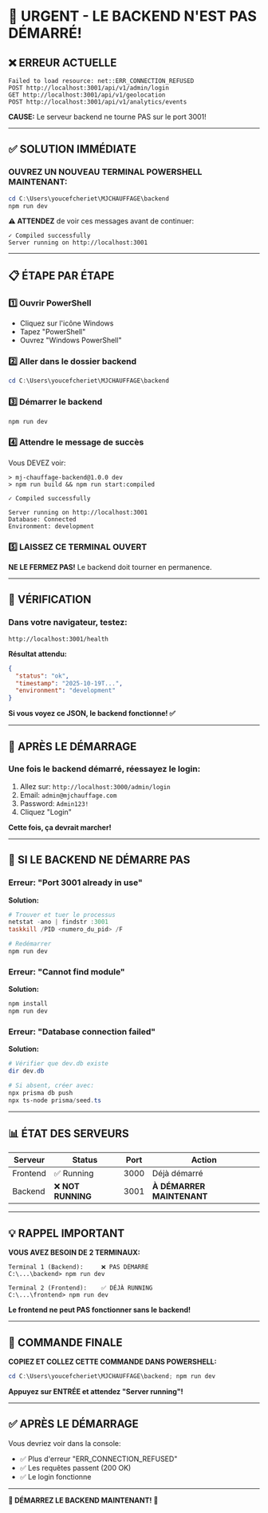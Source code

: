 # 🚨 URGENT - LE BACKEND N'EST PAS DÉMARRÉ!

## ❌ ERREUR ACTUELLE

```
Failed to load resource: net::ERR_CONNECTION_REFUSED
POST http://localhost:3001/api/v1/admin/login
GET http://localhost:3001/api/v1/geolocation
POST http://localhost:3001/api/v1/analytics/events
```

**CAUSE:** Le serveur backend ne tourne PAS sur le port 3001!

---

## ✅ SOLUTION IMMÉDIATE

### OUVREZ UN NOUVEAU TERMINAL POWERSHELL MAINTENANT:

```powershell
cd C:\Users\youcefcheriet\MJCHAUFFAGE\backend
npm run dev
```

**⚠️ ATTENDEZ** de voir ces messages avant de continuer:
```
✓ Compiled successfully
Server running on http://localhost:3001
```

---

## 📋 ÉTAPE PAR ÉTAPE

### 1️⃣ Ouvrir PowerShell
- Cliquez sur l'icône Windows
- Tapez "PowerShell"
- Ouvrez "Windows PowerShell"

### 2️⃣ Aller dans le dossier backend
```powershell
cd C:\Users\youcefcheriet\MJCHAUFFAGE\backend
```

### 3️⃣ Démarrer le backend
```powershell
npm run dev
```

### 4️⃣ Attendre le message de succès
Vous DEVEZ voir:
```
> mj-chauffage-backend@1.0.0 dev
> npm run build && npm run start:compiled

✓ Compiled successfully

Server running on http://localhost:3001
Database: Connected
Environment: development
```

### 5️⃣ LAISSEZ CE TERMINAL OUVERT
**NE LE FERMEZ PAS!** Le backend doit tourner en permanence.

---

## 🧪 VÉRIFICATION

### Dans votre navigateur, testez:
```
http://localhost:3001/health
```

**Résultat attendu:**
```json
{
  "status": "ok",
  "timestamp": "2025-10-19T...",
  "environment": "development"
}
```

**Si vous voyez ce JSON, le backend fonctionne! ✅**

---

## 🔄 APRÈS LE DÉMARRAGE

### Une fois le backend démarré, réessayez le login:

1. Allez sur: `http://localhost:3000/admin/login`
2. Email: `admin@mjchauffage.com`
3. Password: `Admin123!`
4. Cliquez "Login"

**Cette fois, ça devrait marcher!**

---

## 🐛 SI LE BACKEND NE DÉMARRE PAS

### Erreur: "Port 3001 already in use"

**Solution:**
```powershell
# Trouver et tuer le processus
netstat -ano | findstr :3001
taskkill /PID <numero_du_pid> /F

# Redémarrer
npm run dev
```

### Erreur: "Cannot find module"

**Solution:**
```powershell
npm install
npm run dev
```

### Erreur: "Database connection failed"

**Solution:**
```powershell
# Vérifier que dev.db existe
dir dev.db

# Si absent, créer avec:
npx prisma db push
npx ts-node prisma/seed.ts
```

---

## 📊 ÉTAT DES SERVEURS

| Serveur | Status | Port | Action |
|---------|--------|------|--------|
| Frontend | ✅ Running | 3000 | Déjà démarré |
| Backend | ❌ **NOT RUNNING** | 3001 | **À DÉMARRER MAINTENANT** |

---

## 💡 RAPPEL IMPORTANT

**VOUS AVEZ BESOIN DE 2 TERMINAUX:**

```
Terminal 1 (Backend):     ❌ PAS DÉMARRÉ
C:\...\backend> npm run dev

Terminal 2 (Frontend):    ✅ DÉJÀ RUNNING
C:\...\frontend> npm run dev
```

**Le frontend ne peut PAS fonctionner sans le backend!**

---

## 🎯 COMMANDE FINALE

**COPIEZ ET COLLEZ CETTE COMMANDE DANS POWERSHELL:**

```powershell
cd C:\Users\youcefcheriet\MJCHAUFFAGE\backend; npm run dev
```

**Appuyez sur ENTRÉE et attendez "Server running"!**

---

## ✅ APRÈS LE DÉMARRAGE

Vous devriez voir dans la console:
- ✅ Plus d'erreur "ERR_CONNECTION_REFUSED"
- ✅ Les requêtes passent (200 OK)
- ✅ Le login fonctionne

---

**🚨 DÉMARREZ LE BACKEND MAINTENANT! 🚨**
